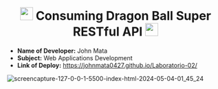 <h1 align="center"><img width="30px" src="https://github.com/JohnMata0427/Laboratorio-02/assets/150484680/e534d06f-ee2d-4d30-aebc-8433bcf92380"> Consuming Dragon Ball Super RESTful API <img width="30px" src="https://github.com/JohnMata0427/Laboratorio-02/assets/150484680/e534d06f-ee2d-4d30-aebc-8433bcf92380"></h1>


- **Name of Developer:** John Mata
- **Subject:** Web Applications Development
- **Link of Deploy:** https://johnmata0427.github.io/Laboratorio-02/

![screencapture-127-0-0-1-5500-index-html-2024-05-04-01_45_24](https://github.com/JohnMata0427/johnmata0427.github.io/assets/150484680/c32a9d7d-2b0a-4f0d-a228-06091a1c6089)

